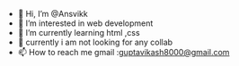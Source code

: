 
- 👋 Hi, I’m @Ansvikk
- 👀 I’m interested in web development
- 🌱 I’m currently learning html ,css
- 💞️ currently i am not looking for any collab
- 📫 How to reach me gmail :guptavikash8000@gmail.com

<!---
Ansvikk/Ansvikk is a ✨ special ✨ repository because its `README.md` (this file) appears on your GitHub profile.
You can click the Preview link to take a look at your changes.
--->
